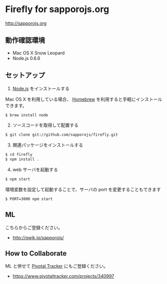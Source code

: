 # Firefly for sapporojs.org

http://sapporojs.org

## 動作確認環境

* Mac OS X Snow Leopard
* Node.js 0.6.6

## セットアップ

1) [Node.js]( http://nodejs.org/ ) をインストールする

Mac OS X を利用している場合、 [Homebrew]( http://mxcl.github.com/homebrew/ ) を利用すると手軽にインストールできます。

```sh
$ brew install node
```

2) ソースコードを取得して配置する

```sh
$ git clone git://github.com/sapporojs/firefly.git
```

3) 関連パッケージをインストールする

```sh
$ cd firefly
$ npm install .
```

4) web サーバを起動する

```sh
$ npm start
```

環境変数を設定して起動することで、サーバの port を変更することもできます

```sh
$ PORT=3000 npm start
```

## ML

こちらからご登録ください。

* http://qwik.jp/sapporojs/

## How to Collaborate

ML と併せて [Pivotal Tracker]( https://www.pivotaltracker.com ) にもご登録ください。

* https://www.pivotaltracker.com/projects/340997
